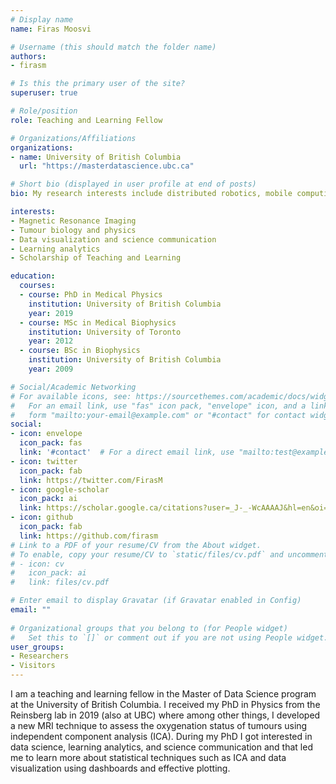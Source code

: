 ```yaml
---
# Display name
name: Firas Moosvi

# Username (this should match the folder name)
authors:
- firasm

# Is this the primary user of the site?
superuser: true

# Role/position
role: Teaching and Learning Fellow

# Organizations/Affiliations
organizations:
- name: University of British Columbia
  url: "https://masterdatascience.ubc.ca"

# Short bio (displayed in user profile at end of posts)
bio: My research interests include distributed robotics, mobile computing and programmable matter.

interests:
- Magnetic Resonance Imaging
- Tumour biology and physics
- Data visualization and science communication
- Learning analytics
- Scholarship of Teaching and Learning

education:
  courses:
  - course: PhD in Medical Physics
    institution: University of British Columbia
    year: 2019
  - course: MSc in Medical Biophysics
    institution: University of Toronto
    year: 2012
  - course: BSc in Biophysics
    institution: University of British Columbia
    year: 2009

# Social/Academic Networking
# For available icons, see: https://sourcethemes.com/academic/docs/widgets/#icons
#   For an email link, use "fas" icon pack, "envelope" icon, and a link in the
#   form "mailto:your-email@example.com" or "#contact" for contact widget.
social:
- icon: envelope
  icon_pack: fas
  link: '#contact'  # For a direct email link, use "mailto:test@example.org".
- icon: twitter
  icon_pack: fab
  link: https://twitter.com/FirasM
- icon: google-scholar
  icon_pack: ai
  link: https://scholar.google.ca/citations?user=_J-_-WcAAAAJ&hl=en&oi=ao
- icon: github
  icon_pack: fab
  link: https://github.com/firasm
# Link to a PDF of your resume/CV from the About widget.
# To enable, copy your resume/CV to `static/files/cv.pdf` and uncomment the lines below.  
# - icon: cv
#   icon_pack: ai
#   link: files/cv.pdf

# Enter email to display Gravatar (if Gravatar enabled in Config)
email: ""
  
# Organizational groups that you belong to (for People widget)
#   Set this to `[]` or comment out if you are not using People widget.  
user_groups:
- Researchers
- Visitors
---
```


I am a teaching and learning fellow in the Master of Data Science program at the University of British Columbia.
I received my PhD in Physics from the Reinsberg lab in 2019 (also at UBC) where among other things, I developed a new MRI technique to assess the oxygenation status of tumours using independent component analysis (ICA).
During my PhD I got interested in data science, learning analytics, and science communication and that led me to learn more about statistical techniques such as ICA and data visualization using dashboards and effective plotting.